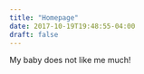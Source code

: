 ```yaml
---
title: "Homepage"
date: 2017-10-19T19:48:55-04:00
draft: false
---
```


My baby does not like me much!